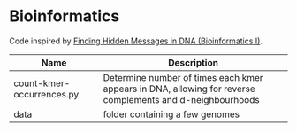 # Bioinformatics

Code inspired by [Finding Hidden Messages in DNA (Bioinformatics I)](https://class.coursera.org/hiddenmessages-003).

| Name | Description |
| -------------------------- | ------------------------------------------------|
| count-kmer-occurrences.py | Determine number of times each kmer appears in DNA, allowing for reverse complements and d-neighbourhoods |
| data | folder containing a few genomes |
